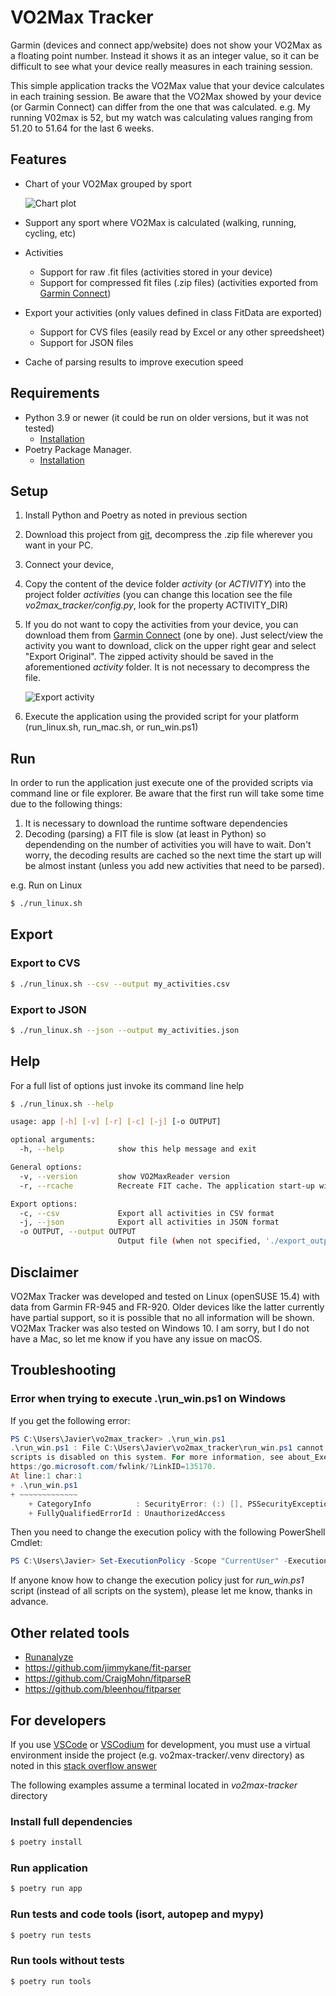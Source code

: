 # VO2Max Tracker

Garmin (devices and connect app/website) does not show your VO2Max as a floating point number. Instead it shows it as an integer value, so it can be difficult to see what your device really measures in each training session.

This simple application tracks the VO2Max value that your device calculates in each training session. Be aware that the VO2Max showed by your device (or Garmin Connect) can differ from the one that was calculated. e.g. My running V02max is 52, but my watch was calculating values ranging from 51.20 to 51.64 for the last 6 weeks. 

## Features

- Chart of your VO2Max grouped by sport

  ![Chart plot](doc/chat_plot.png)

- Support any sport where VO2Max is calculated (walking, running, cycling, etc)
- Activities 
  - Support for raw .fit files (activities stored in your device) 
  - Support for compressed fit files (.zip files) (activities exported from [Garmin Connect](https://connect.garmin.com/))
- Export your activities (only values defined in class FitData are exported)
  - Support for CVS files (easily read by Excel or any other spreedsheet)
  - Support for JSON files
- Cache of parsing results to improve execution speed  

## Requirements

- Python 3.9 or newer (it could be run on older versions, but it was not tested)
  - [Installation](https://www.python.org/getit/)
- Poetry Package Manager. 
  - [Installation](https://python-poetry.org/docs/#installation)

## Setup

1. Install Python and Poetry as noted in previous section
2. Download this project from [git](https://github.com/jalbiero/vo2max-tracker/archive/refs/heads/main.zip), decompress the .zip file wherever you want in your PC.
3. Connect your device, 
4. Copy the content of the device folder _activity_ (or _ACTIVITY_) into the project folder _activities_ (you can change this location see the file _vo2max_tracker/config.py_, look for the property ACTIVITY_DIR)
5. If you do not want to copy the activities from your device, you can download them from [Garmin Connect](https://connect.garmin.com/modern/) (one by one). Just select/view the activity you want to download, click on the upper right gear and select "Export Original". The zipped activity should be saved in the aforementioned _activity_ folder. It is not necessary to decompress the file.

    ![Export activity](doc/export_activity.png)

6. Execute the application using the provided script for your platform (run_linux.sh, run_mac.sh, or run_win.ps1)

## Run

In order to run the application just execute one of the provided scripts via command line or file explorer. Be aware that the first run will take some time due to the following things:

1. It is necessary to download the runtime software dependencies
2. Decoding (parsing) a FIT file is slow (at least in Python) so dependending on the number of activities you will have to wait. Don't worry, the decoding results are cached so the next time the start up will be almost instant (unless you add new activities that need to be parsed). 

e.g. Run on Linux

```bash
$ ./run_linux.sh
```

## Export

### Export to CVS

```bash
$ ./run_linux.sh --csv --output my_activities.csv
```

### Export to JSON

```bash
$ ./run_linux.sh --json --output my_activities.json
```

## Help

For a full list of options just invoke its command line help

```bash
$ ./run_linux.sh --help

usage: app [-h] [-v] [-r] [-c] [-j] [-o OUTPUT]

optional arguments:
  -h, --help            show this help message and exit

General options:
  -v, --version         show VO2MaxReader version
  -r, --rcache          Recreate FIT cache. The application start-up will be very slow, be patience.

Export options:
  -c, --csv             Export all activities in CSV format
  -j, --json            Export all activities in JSON format
  -o OUTPUT, --output OUTPUT
                        Output file (when not specified, './export_output.txt' will be used
```

## Disclaimer

VO2Max Tracker was developed and tested on Linux (openSUSE 15.4) with data from Garmin FR-945 and FR-920. Older devices like the latter currently have partial support, so it is possible that no all information will be shown. VO2Max Tracker was also tested on Windows 10. I am sorry, but I do not have a Mac, so let me know if you have any issue on macOS.

## Troubleshooting

### Error when trying to execute .\run_win.ps1 on Windows

If you get the following error:

```powershell
PS C:\Users\Javier\vo2max_tracker> .\run_win.ps1
.\run_win.ps1 : File C:\Users\Javier\vo2max_tracker\run_win.ps1 cannot be loaded because running
scripts is disabled on this system. For more information, see about_Execution_Policies at
https:/go.microsoft.com/fwlink/?LinkID=135170.
At line:1 char:1
+ .\run_win.ps1
+ ~~~~~~~~~~~~~
    + CategoryInfo          : SecurityError: (:) [], PSSecurityException
    + FullyQualifiedErrorId : UnauthorizedAccess

```

Then you need to change the execution policy with the following PowerShell Cmdlet:

```powershell
PS C:\Users\Javier> Set-ExecutionPolicy -Scope "CurrentUser" -ExecutionPolicy "RemoteSigned" 

```

If anyone know how to change the execution policy just for _run_win.ps1_ script (instead of all scripts on the system), please let me know, thanks in advance.

## Other related tools

- [Runanalyze](https://runalyze.com)
- https://github.com/jimmykane/fit-parser 
- https://github.com/CraigMohn/fitparseR
- https://github.com/bleenhou/fitparser


## For developers

If you use [VSCode](https://code.visualstudio.com/) or [VSCodium](https://vscodium.com/) for development, you must use a virtual environment inside the project (e.g. vo2max-tracker/.venv directory) as noted in this [stack overflow answer](https://stackoverflow.com/a/64434542)

The following examples assume a terminal located in *vo2max-tracker* directory 

### Install full dependencies

```bash
$ poetry install
```

### Run application

```bash
$ poetry run app
```

### Run tests and code tools (isort, autopep and mypy)

```bash
$ poetry run tests
```

### Run tools without tests

```bash
$ poetry run tools
```
